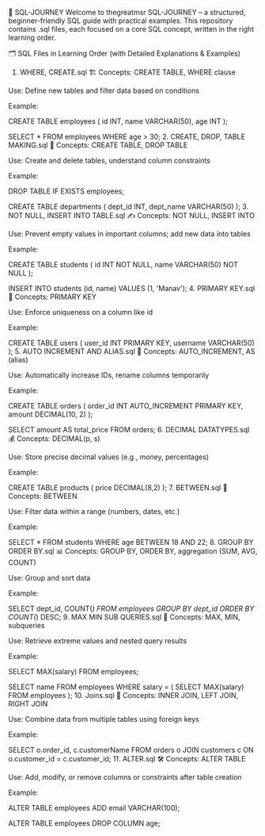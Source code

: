 📘 SQL-JOURNEY
Welcome to thegreatmsr SQL-JOURNEY – a structured, beginner-friendly SQL guide with practical examples. This repository contains .sql files, each focused on a core SQL concept, written in the right learning order.



🗂️ SQL Files in Learning Order (with Detailed Explanations & Examples)
1. WHERE, CREATE.sql 🏗️
Concepts: CREATE TABLE, WHERE clause

Use: Define new tables and filter data based on conditions

Example:


CREATE TABLE employees (
  id INT,
  name VARCHAR(50),
  age INT
);

SELECT * FROM employees WHERE age > 30;
2. CREATE, DROP, TABLE MAKING.sql 🧱
Concepts: CREATE TABLE, DROP TABLE

Use: Create and delete tables, understand column constraints

Example:


DROP TABLE IF EXISTS employees;

CREATE TABLE departments (
  dept_id INT,
  dept_name VARCHAR(50)
);
3. NOT NULL, INSERT INTO TABLE.sql ✍️
Concepts: NOT NULL, INSERT INTO

Use: Prevent empty values in important columns; add new data into tables

Example:


CREATE TABLE students (
  id INT NOT NULL,
  name VARCHAR(50) NOT NULL
);

INSERT INTO students (id, name) VALUES (1, 'Manav');
4. PRIMARY KEY.sql 🔑
Concepts: PRIMARY KEY

Use: Enforce uniqueness on a column like id

Example:


CREATE TABLE users (
  user_id INT PRIMARY KEY,
  username VARCHAR(50)
);
5. AUTO INCREMENT AND ALIAS.sql 🔄
Concepts: AUTO_INCREMENT, AS (alias)

Use: Automatically increase IDs, rename columns temporarily

Example:


CREATE TABLE orders (
  order_id INT AUTO_INCREMENT PRIMARY KEY,
  amount DECIMAL(10, 2)
);

SELECT amount AS total_price FROM orders;
6. DECIMAL DATATYPES.sql 💰
Concepts: DECIMAL(p, s)

Use: Store precise decimal values (e.g., money, percentages)

Example:


CREATE TABLE products (
  price DECIMAL(8,2)
);
7. BETWEEN.sql 🎯
Concepts: BETWEEN

Use: Filter data within a range (numbers, dates, etc.)

Example:


SELECT * FROM students WHERE age BETWEEN 18 AND 22;
8. GROUP BY ORDER BY.sql 📊
Concepts: GROUP BY, ORDER BY, aggregation (SUM, AVG, COUNT)

Use: Group and sort data

Example:


SELECT dept_id, COUNT(*) 
FROM employees 
GROUP BY dept_id 
ORDER BY COUNT(*) DESC;
9. MAX MIN SUB QUERIES.sql 🧠
Concepts: MAX, MIN, subqueries

Use: Retrieve extreme values and nested query results

Example:


SELECT MAX(salary) FROM employees;

SELECT name FROM employees WHERE salary = (
  SELECT MAX(salary) FROM employees
);
10. Joins.sql 🔗
Concepts: INNER JOIN, LEFT JOIN, RIGHT JOIN

Use: Combine data from multiple tables using foreign keys

Example:


SELECT o.order_id, c.customerName 
FROM orders o 
JOIN customers c ON o.customer_id = c.customer_id;
11. ALTER.sql 🛠️
Concepts: ALTER TABLE

Use: Add, modify, or remove columns or constraints after table creation

Example:


ALTER TABLE employees ADD email VARCHAR(100);

ALTER TABLE employees DROP COLUMN age;

